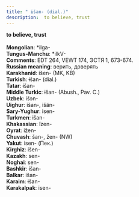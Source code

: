 ```yaml
---
title: " ɨšan- (dial.)"
description:  to believe, trust
---
```

<p data-pagefind-weight="0.5">
<strong> to believe, trust</strong><br><br>
<strong>Mongolian</strong>:  *ilga-<br>
<strong>Tungus-Manchu</strong>:  *ilkV-<br>
<strong>Comments</strong>:  EDT 264, VEWT 174, ЭСТЯ 1, 673-674.<br>
<strong>Russian meaning</strong>:  верить, доверять<br>
<strong>Karakhanid</strong>:  išen- (MK, KB)<br>
<strong>Turkish</strong>:  ɨšan- (dial.)<br>
<strong>Tatar</strong>:  ɨšan-<br>
<strong>Middle Turkic</strong>:  ɨšan- (Abush., Pav. C.)<br>
<strong>Uzbek</strong>:  išɔn-<br>
<strong>Uighur</strong>:  išan-, išän-<br>
<strong>Sary-Yughur</strong>:  isen-<br>
<strong>Turkmen</strong>:  ɨšan-<br>
<strong>Khakassian</strong>:  ĭzen-<br>
<strong>Oyrat</strong>:  ižen-<br>
<strong>Chuvash</strong>:  šan-, žen- (NW)<br>
<strong>Yakut</strong>:  isen- (Пек.)<br>
<strong>Kirghiz</strong>:  išen-<br>
<strong>Kazakh</strong>:  sen-<br>
<strong>Noghai</strong>:  sen-<br>
<strong>Bashkir</strong>:  ɨšan-<br>
<strong>Balkar</strong>:  išan-<br>
<strong>Karaim</strong>:  ɨšan-<br>
<strong>Karakalpak</strong>:  isen-<br>

</p>
